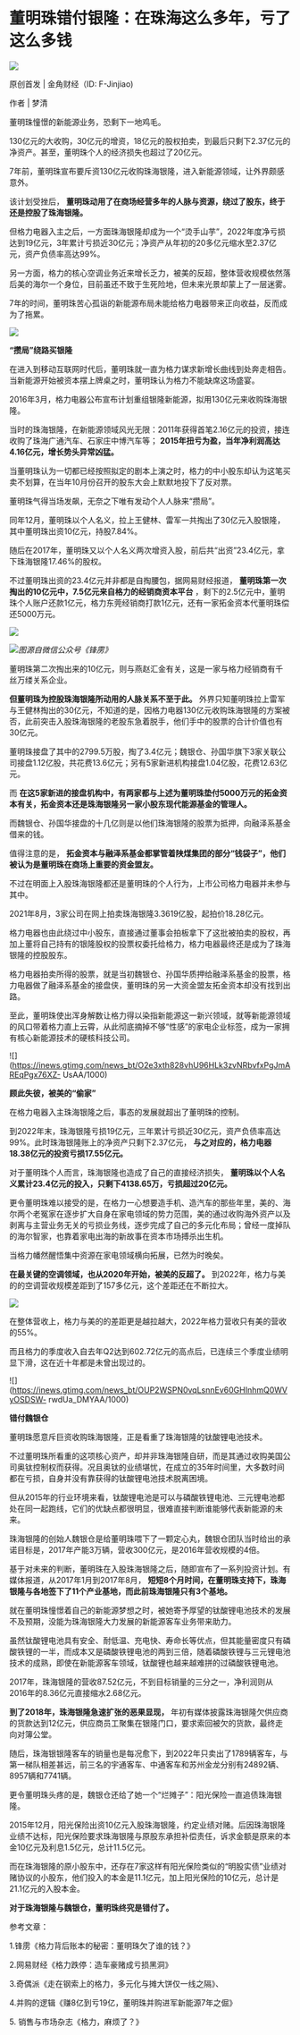 # 董明珠错付银隆：在珠海这么多年，亏了这么多钱

![](https://inews.gtimg.com/news_bt/OFGR9dxkXrxEr_vmpHsd1Mf5EvBj2GgwDXyUoFyku_6QkAA/1000)

原创首发 | 金角财经（ID: F-Jinjiao)

作者 | 梦清

董明珠憧憬的新能源业务，恐剩下一地鸡毛。

130亿元的大收购，30亿元的增资，18亿元的股权拍卖，到最后只剩下2.37亿元的净资产。甚至，董明珠个人的经济损失也超过了20亿元。

7年前，董明珠宣布要斥资130亿元收购珠海银隆，进入新能源领域，让外界颇感意外。

该计划受挫后， **董明珠动用了在商场经营多年的人脉与资源，绕过了股东，终于还是控股了珠海银隆。**

但格力电器入主之后，一方面珠海银隆却成为一个“烫手山芋”，2022年度净亏损达到19亿元，3年累计亏损近30亿元；净资产从年初的20多亿元缩水至2.37亿元，资产负债率高达99%。

另一方面，格力的核心空调业务近来增长乏力，被美的反超，整体营收规模依然落后美的海尔一个身位，目前虽还不致于生死险地，但未来光景却蒙上了一层迷雾。

7年的时间，董明珠苦心孤诣的新能源布局未能给格力电器带来正向收益，反而成为了拖累。

![](https://inews.gtimg.com/news_bt/O4H2c7XvpHmyNMcJ0PxrGNlUHghKNxlE7K26rWKgLmOw4AA/1000)

**“攒局”绕路买银隆**

在进入到移动互联网时代后，董明珠就一直为格力谋求新增长曲线到处奔走相告。当新能源开始被资本摆上牌桌之时，董明珠认为格力不能缺席这场盛宴。

2016年3月，格力电器公布宣布计划重组银隆新能源，拟用130亿元来收购珠海银隆。

当时的珠海银隆，在新能源领域风光无限：2011年获得首笔2.16亿元的投资，接连收购了珠海广通汽车、石家庄中博汽车等；
**2015年扭亏为盈，当年净利润高达4.16亿元，增长势头异常凶猛。**

当董明珠认为一切都已经按照拟定的剧本上演之时，格力的中小股东却认为这笔买卖不划算，在当年10月份召开的股东大会上默默地投下了反对票。

董明珠气得当场发飙，无奈之下唯有发动个人人脉来“攒局”。

同年12月，董明珠以个人名义，拉上王健林、雷军一共掏出了30亿元入股银隆，其中董明珠出资10亿元，持股7.84%。

随后在2017年，董明珠又以个人名义两次增资入股，前后共“出资”23.4亿元，拿下珠海银隆17.46%的股权。

不过董明珠出资的23.4亿元并非都是自掏腰包，据网易财经报道， **董明珠第一次掏出的10亿元中，7.5亿元来自格力的经销商资本平台**
，剩下的2.5亿元中，董明珠个人账户还款1亿元，格力东莞经销商打款1亿元，还有一家拓金资本代董明珠偿还5000万元。

![](https://inews.gtimg.com/news_bt/O374ztNY31NbclNfBGavcEUmqjs_o4doXUJtfnWpsBQEoAA/1000)

![](https://inews.gtimg.com/news_bt/OMDFJ7idH2mJ0hFUIb9cSVGkIYawKxUsJG3_uj7WjZFB4AA/1000)_图源自微信公众号《锋雳》_

董明珠第二次掏出来的10亿元，则与燕赵汇金有关，这是一家与格力经销商有千丝万缕关系企业。

**但董明珠为控股珠海银隆所动用的人脉关系不至于此。**
外界只知董明珠拉上雷军与王健林掏出的30亿元，不知道的是，因格力电器130亿元收购珠海银隆的方案被否，此前突击入股珠海银隆的老股东急着脱手，他们手中的股票的合计价值也有30亿元。

董明珠接盘了其中的2799.5万股，掏了3.4亿元；魏银仓、孙国华旗下3家关联公司接盘1.12亿股，共花费13.6亿元；另有5家新进机构接盘1.04亿股，花费12.63亿元。

而 **在这5家新进的接盘机构中，有两家都与上述为董明珠垫付5000万元的拓金资本有关，拓金资本还是珠海银隆另一家小股东现代能源基金的管理人。**

而魏银仓、孙国华接盘的十几亿则是以他们珠海银隆的股票为抵押，向融泽系基金借来的钱。

值得注意的是， **拓金资本与融泽系基金都掌管着陕煤集团的部分“钱袋子”，他们被认为是董明珠在商场上重要的资金盟友。**

不过在明面上入股珠海银隆都还是董明珠的个人行为，上市公司格力电器并未参与其中。

2021年8月，3家公司在网上拍卖珠海银隆3.3619亿股，起拍价18.28亿元。

格力电器也由此绕过中小股东，直接通过董事会拍板拿下了这批被拍卖的股权，再加上董将自己持有的银隆股权的投票权委托给格力，格力电器最终还是成为了珠海银隆的控股股东。

格力电器拍卖所得的股票，就是当初魏银仓、孙国华质押给融泽系基金的股票，格力电器做了融泽系基金的接盘侠，董明珠的另一大资金盟友拓金资本却没有找到出路。

至此，董明珠使出浑身解数让格力得以染指新能源这一新兴领域，就等新能源领域的风口带着格力直上云霄，从此彻底摘掉不够“性感”的家电企业标签，成为一家拥有核心新能源技术的硬核科技公司。

![](https://inews.gtimg.com/news_bt/O2e3xth828vhU96HLk3zvNRbvfxPgJmAREqPgx76XZ-
UsAA/1000)

**顾此失彼，被美的“偷家”**

在格力电器入主珠海银隆之后，事态的发展就超出了董明珠的控制。

到2022年末，珠海银隆亏损19亿元，三年累计亏损近30亿元，资产负债率高达99%。此时珠海银隆账上的净资产只剩下2.37亿元，
**与之对应的，格力电器18.38亿元的投资亏损17.55亿元。**

对于董明珠个人而言，珠海银隆也造成了自己的直接经济损失， **董明珠以个人名义累计23.4亿元的投入，只剩下4138.65万，亏损超过20亿元。**

更令董明珠难以接受的是，在格力一心想要造手机、造汽车的那些年里，美的、海尔两个老冤家在逐步扩大自身在家电领域的势力范围，美的通过收购海外资产以及剥离与主营业务无关的亏损业务线，逐步完成了自己的多元化布局；曾经一度掉队的海尔智家，也靠着家电出海的新故事在资本市场搏杀出生机。

当格力幡然醒悟集中资源在家电领域横向拓展，已然为时晚矣。

**在最关键的空调领域，也从2020年开始，被美的反超了。** 到2022年，格力与美的的空调营收规模差距到了157多亿元，这个差距还在不断拉大。

![](https://inews.gtimg.com/news_bt/O7RXgTaK9Tyo69ShYSB-m2qv4YDJM9JEj2UQeYS2XVJ6YAA/1000)

在整体营收上，格力与美的的差距更是越拉越大，2022年格力营收只有美的营收的55%。

而且格力的季度收入自去年Q2达到602.72亿元的高点后，已连续三个季度业绩明显下滑，这在近十年都是未曾出现过的。

![](https://inews.gtimg.com/news_bt/OUP2WSPN0vqLsnnEv60GHInhmQ0WVyOSDSW-
rwdUa_DMYAA/1000)

**错付魏银仓**

董明珠愿意斥巨资收购珠海银隆，正是看重了珠海银隆的钛酸锂电池技术。

不过董明珠所看重的这项核心资产，却并非珠海银隆自研，而是其通过收购美国公司奥钛控制权而获得。况且奥钛的业绩堪忧，在成立的35年时间里，大多数时间都在亏损，自身并没有靠获得的钛酸锂电池技术脱离困境。

但从2015年的行业环境来看，钛酸锂电池是可以与磷酸铁锂电池、三元锂电池都处在同一起跑线，它们的优缺点都很明显，很难直接判断谁能够代表新能源的未来。

珠海银隆的创始人魏银仓是给董明珠喂下了一颗定心丸，魏银仓团队当时给出的承诺目标是，2017年产能3万辆，营收300亿元，是2016年营收规模的4倍。

基于对未来的判断，董明珠在入股珠海银隆之后，随即宣布了一系列投资计划。有媒体报道，从2017年1月到2017年8月，
**短短8个月时间，在董明珠支持下，珠海银隆与各地签下了11个产业基地，而此前珠海银隆只有3个基地。**

就在董明珠憧憬着自己的新能源梦想之时，被她寄予厚望的钛酸锂电池技术的发展不及预期，没能为珠海银隆大力发展的新能源客车业务带来助力。

虽然钛酸锂电池具有安全、耐低温、充电快、寿命长等优点，但其能量密度只有磷酸铁锂的一半，而成本又是磷酸铁锂电池的两到三倍，随着磷酸铁锂与三元锂电池技术的成熟，即使在新能源客车领域，钛酸锂也越来越难拼的过磷酸铁锂电池。

2017年，珠海银隆的营收87.52亿元，不到目标销量的三分之一，净利润则从2016年的8.36亿元直接缩水2.68亿元。

**到了2018年，珠海银隆急速扩张的恶果显现，**
年初有媒体披露珠海银隆欠供应商的货款达到12亿元，供应商员工聚集在银隆门口，要求索回被欠的货款，最终走向对簿公堂。

随后，珠海银银隆客车的销量也是每况愈下，到2022年只卖出了1789辆客车，与第一梯队相差甚远，前三名的宇通客车、中通客车和苏州金龙分别有24892辆、8957辆和7741辆。

更令董明珠头疼的是，魏银仓还给了她一个“烂摊子”：阳光保险一直追债珠海银隆。

2015年12月，阳光保险出资10亿元入股珠海银隆，约定业绩对赌。后因珠海银隆业绩不达标，阳光保险要求珠海银隆与原股东承担补偿责任，诉求金额是原来的本金10亿元及利息1.5亿元，总计11.5亿元。

而在珠海银隆的原小股东中，还存在7家这样有阳光保险类似的“明股实债”业绩对赌协议的小股东，他们投入的本金是11.1亿元，加上阳光保险的10亿元，总计是21.1亿元的入股本金。

**对于珠海银隆与魏银仓，董明珠终究是错付了。**

参考文章：

1.锋雳《格力背后账本的秘密：董明珠欠了谁的钱？》

2.网易财经《格力跌停：造车豪赌成亏损黑洞》

3.奇偶派《走在钢索上的格力，多元化与摊大饼仅一线之隔》、

4.并购的逻辑《赚8亿到亏19亿，董明珠并购进军新能源7年之倔》

5\. 销售与市场杂志《格力，麻烦了？》

